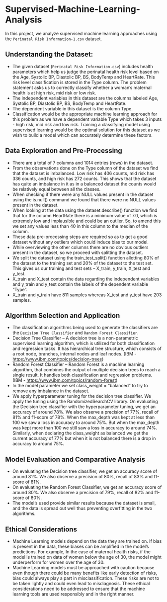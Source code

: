 # Supervised-Machine-Learning-Analysis

In this project, we analyze supervised machine learning approaches using the `Perinatal Risk Information-1.csv` dataset.


## Understanding the Dataset:

* The given dataset (`Perinatal Risk Information.csv`) includes health parameters which help us judge the perinatal health risk level based on the Age, Systolic BP, Diastolic BP, BS, BodyTemp and HeartRate. This risk level classification is stored in the Type column. The problem statement asks us to correctly classify whether a woman’s maternal health is at high risk, mid risk or low risk.
* The independent variables in this dataset are the columns labeled Age, Systolic BP, Diastolic BP, BS, BodyTemp and HeartRate.
* The dependent variable in this dataset is the column Type.
* Classification would be the appropriate machine learning approach for this problem as we have a dependent variable Type which takes 3 inputs - high risk, mid risk and low risk. Training a classifying model using supervised learning would be the optimal solution for this dataset as we wish to build a model which can accurately determine these factors.

## Data Exploration and Pre-Processing

* There are a total of 7 columns and 1014 entries (rows) in the dataset.
* From the observations done on the Type column of the dataset we find that the dataset is imbalanced. Low risk has 406 counts, mid risk has 336 counts, and high risk has 272 counts. This shows that the dataset has quite an imbalance in it as in a balanced dataset the counts would be relatively equal between all the classes.
* When checking if there were any NULL values present in the dataset using the is.null() command we found that there were no NULL values present in the dataset.
* When looking at the data using the dataset.describe() function we find that for the column HeartRate there is a minimum value of 7.0, which is extremely low and implausible and could be an outlier. So, to amend this we set any values less than 40 in this column to the median of the column.
* These data pre-processing steps are required so as to get a good dataset without any outliers which could induce bias to our model.
* While overviewing the other columns there are no obvious outliers present in the dataset, so we proceed with splitting the dataset.
* We split the dataset using the train_test_split() function allotting 80% of the dataset to the training set and 20% of the dataset to the test set. This gives us our training and test sets – X_train, y_train, X_test and y_test.
* X_train and X_test contain the data regarding the independent variables and y_train and y_test contain the labels of the dependent variable “Type”.
* X_train and y_train have 811 samples whereas X_test and y_test have 203 samples.


## Algorithm Selection and Application
* The classification algorithms being used to generate the classifiers are the `Decision Tree Classifier` and `Random Forest Classifier`.
* Decision Tree Classifier – A decision tree is a non-parametric supervised learning algorithm, which is utilized for both classification and regression tasks. It has hierarchical tree structure, which consists of a root node, branches, internal nodes and leaf nodes. (IBM - https://www.ibm.com/topics/decision-trees)
* Random Forest Classifier – Random Forest is a machine learning algorithm, that combines the output of multiple decision trees to reach a single result. It handles both classification and regression problems. (IBM - https://www.ibm.com/topics/random-forest)
* In the model parameter we set class_weight = “balanced” to try to remove any imbalance in the dataset.
* We apply hyperparameter tuning for the decision tree classifier. We apply the tuning using the RandomizedSearchCV library. On evaluating the Decision tree classifier with the hyperparameter tuning, we get an accuracy of around 78%. We also observe a precision of 77%, recall of 81% and f1-score of 78%.
When the max_depth was kept at less than 100 we saw a loss in accuracy to around 75%. But when the max_depth was kept more than 100 we still saw a loss in accuracy to around 74%. Similarly, when declaring the class_weight as balanced we get the current accuracy of 77% but when it is not balanced there is a drop in accuracy to around 75%.

## Model Evaluation and Comparative Analysis
* On evaluating the Decision tree classifier, we get an accuracy score of around 81%. We also observe a precision of 80%, recall of 83% and f1-score of 81%.
* On evaluating the Random Forest Classifier, we get an accuracy score of around 80%. We also observe a precision of 79%, recall of 82% and f1-score of 80%.
* The model’s used provide similar results because the dataset is small, and the data is spread out well thus preventing overfitting in the two algorithms.

## Ethical Considerations
* Machine Learning models depend on the data they are trained on. If bias is present in the data, these biases can be amplified in the model’s predictions. For example, In the case of maternal health risks, if the model is trained on data of women below the age of 30, the model might underperform for women over the age of 30.
* Machine Learning models must be approached with caution because even though there could be many benefits like early detection of risks, bias could always play a part in misclassification. These risks are not to be taken lightly and could even lead to misdiagnosis. These ethical considerations need to be addressed to ensure that the machine learning tools are used responsibly and in the right manner.


